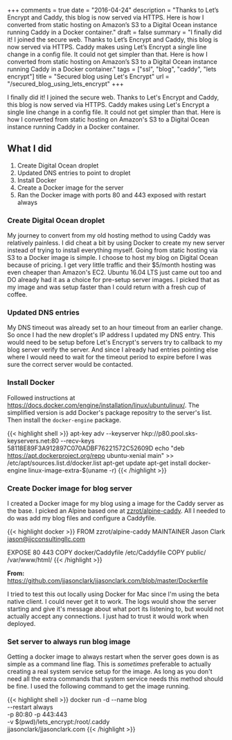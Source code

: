 +++
comments = true
date = "2016-04-24"
description = "Thanks to Let’s Encrypt and Caddy, this blog is now served via HTTPS. Here is how I converted from static hosting on Amazon’s S3 to a Digital Ocean instance running Caddy in a Docker container."
draft = false
summary = "I finally did it! I joined the secure web. Thanks to Let’s Encrypt and Caddy, this blog is now served via HTTPS. Caddy makes using Let’s Encrypt a single line change in a config file. It could not get simpler than that. Here is how I converted from static hosting on Amazon’s S3 to a Digital Ocean instance running Caddy in a Docker container."
tags = ["ssl", "blog", "caddy", "lets encrypt"]
title = "Secured blog using Let's Encrypt"
url = "/secured_blog_using_lets_encrypt"
+++

I finally did it! I joined the secure web. Thanks to Let's Encrypt and Caddy, this blog is now served via HTTPS. Caddy makes using Let's Encrypt a single line change in a config file. It could not get simpler than that. Here is how I converted from static hosting on Amazon's S3 to a Digital Ocean instance running Caddy in a Docker container.

## What I did

1. Create Digital Ocean droplet
1. Updated DNS entries to point to droplet
1. Install Docker
1. Create a Docker image for the server
1. Ran the Docker image with ports 80 and 443 exposed with restart always

### Create Digital Ocean droplet

My journey to convert from my old hosting method to using Caddy was relatively painless. I did cheat a bit by using Docker to create my new server instead of trying to install everything myself. Going from static hosting via S3 to a Docker image is simple. I choose to host my blog on Digital Ocean because of pricing. I get very little traffic and their $5/month hosting was even cheaper than Amazon's EC2. Ubuntu 16.04 LTS just came out too and DO already had it as a choice for pre-setup server images. I picked that as my image and was setup faster than I could return with a fresh cup of coffee.

### Updated DNS entries

My DNS timeout was already set to an hour timeout from an earlier change. So once I had the new droplet's IP address I updated my DNS entry. This would need to be setup before Let's Encrypt's servers try to callback to my blog server verify the server. And since I already had entries pointing else where I would need to wait for the timeout period to expire before I was sure the correct server would be contacted.

### Install Docker

Followed instructions at https://docs.docker.com/engine/installation/linux/ubuntulinux/. The simplified version is add Docker's package repositry to the server's list. Then install the `docker-engine` package.

{{< highlight shell >}}
apt-key adv --keyserver hkp://p80.pool.sks-keyservers.net:80 --recv-keys 58118E89F3A912897C070ADBF76221572C52609D
echo "deb https://apt.dockerproject.org/repo ubuntu-xenial main" >> /etc/apt/sources.list.d/docker.list
apt-get update
apt-get install docker-engine linux-image-extra-$(uname -r)
{{< /highlight >}}

### Create Docker image for blog server

I created a Docker image for my blog using a image for the Caddy server as the base. I picked an Alpine based one at [zzrot/alpine-caddy](https://hub.docker.com/r/zzrot/alpine-caddy/). All I needed to do was add my blog files and configure a Caddyfile.

{{< highlight docker >}}
FROM zzrot/alpine-caddy
MAINTAINER Jason Clark <jason@jjcconsultingllc.com>

EXPOSE 80 443
COPY docker/Caddyfile /etc/Caddyfile
COPY public/ /var/www/html/
{{< /highlight >}}

**From:** https://github.com/jjasonclark/jjasonclark.com/blob/master/Dockerfile

I tried to test this out locally using Docker for Mac since I'm using the beta native client. I could never get it to work. The logs would show the server starting and give it's message about what port its listening to, but would not actually accept any connections. I just had to trust it would work when deployed.

### Set server to always run blog image

Getting a docker image to always restart when the server goes down is as simple as a command line flag. This is _sometimes_ preferable to actually creating a real system service setup for the image. As long as you don't need all the extra commands that system service needs this method should be fine. I used the following command to get the image running.

{{< highlight shell >}}
docker run -d --name blog \
  --restart always \
  -p 80:80 -p 443:443 \
  -v $(pwd)/lets_encrypt:/root/.caddy \
  jjasonclark/jjasonclark.com
{{< /highlight >}}
